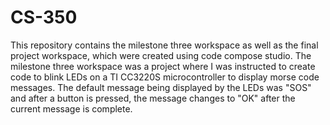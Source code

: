 # CS-350

This repository contains the milestone three workspace as well as the final project workspace, which were created using code compose studio.  The milestone three workspace was a project where I was instructed to create code to blink LEDs on a TI CC3220S microcontroller to display morse code messages.  The default message being displayed by the LEDs was "SOS" and after a button is pressed, the message changes to "OK" after the current message is complete.
